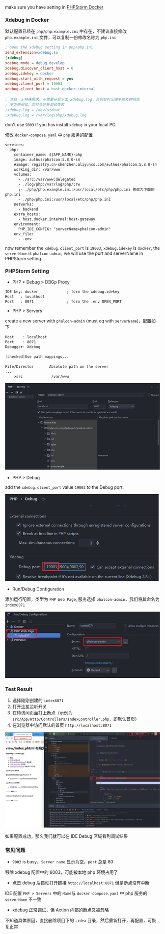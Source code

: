 make sure you have setting in [PHPStorm Docker](zh-cn/phpstorm.md)

### Xdebug in Docker


默认配置已经在 `php/php.example.ini` 中存在，不建议直接修改 `php.example.ini` 文件，可以复制一份修改名称为 `php.ini`

```ini
; open the xdebug setting in php/php.ini
zend_extension=xdebug.so
[xdebug]
xdebug.mode = debug,develop
xdebug.discover_client_host = 0
xdebug.idekey = docker
xdebug.start_with_request = yes
xdebug.client_port = 19003
xdebug.client_host = host.docker.internal

; 注意，无特殊需求，不需要开启下面 xdebug.log，否则会打印很多额外的信息
; 不方便阅读，而且会导致测试失败
;xdebug.log = /dev/stdout
;xdebug.log = /var/log/php/xdebug.log
```

don't use `9003` if you has install `xdebug` in your local PC.

修改 `docker-compose.yaml` 中 `php` 服务的配置

```
services:
  php:
    container_name: ${APP_NAME}-php
    image: authus/phalcon:5.8.0-s4
    #image: registry.cn-shenzhen.aliyuncs.com/authus/phalcon:5.8.0-s4
    working_dir: /var/www
    volumes:
      - ./src:/var/www:delegated
      - ./log/php:/var/log/php/:rw
      ;- ./php/php.example.ini:/usr/local/etc/php/php.ini 修改为下面的 php.ini
      - ./php/php.ini:/usr/local/etc/php/php.ini
    networks:
      - backend
    extra_hosts:
      - host.docker.internal:host-gateway
    environment:
      PHP_IDE_CONFIG: "serverName=phalcon-admin"
    env_file:
      - .env 
```

now remember the `xdebug.client_port` is `19003`, `xdebug.idekey` is `docker`, the `serverName` is `phalcon-admin`,
we will use the port and serverName in PHPStorm setting.

### PHPStorm Setting

* PHP > Debug > DBGp Proxy

```
IDE key: docker             ; form the xdebug.idekey
Host   : localhost
Port   : 8071               ; form the .env OPEN_PORT
```

* PHP > Servers

create a new server with `phalcon-admin` (must eq with `serverName`)，配置如下

```
Host    : localhost
Port    : 8071
Debugger: Xdebug

[checked]Use path mappings...

File/Director       Absolute path on the server
...
    >src             /var/www
```

![PHP Servers Example](../assets/images/php.Servers.jpg)

* PHP > Debug

add the `xdebug.client_port` value `19003` to the Debug port.

![PHP Debug](../assets/images/php.debug.jpg)

* Run/Debug Configuration

添加运行配置，类型为 `PHP Web Page`, 服务选择 `phalcon-admin`，我们将其命名为 `index8071`

![Configuration](../assets/images/xdebug.configuration.jpg)

### Test Result

1. 选择刚刚创建的 `index8071`
2. 打开连接监听开关
3. 在待访问页面打上断点（示例为 `src/App/Http/Controllers/IndexController.php`，即默认首页）
4. 在浏览器中访问默认的首页 `http://localhost:8071`

![Test Result](../assets/images/debug.ok.jpg)

如果配置成功，那么我们就可以在 IDE Debug 区域看到调试结果


### 常见问题


* `9003` is busy，`Server name` 显示为空，`port` 总是 80

移除 xdebug 配置中的 9003，可能被本地 php 环境占用了

* 点击 debug 后自动打开链接 `http://localhost:8071` 但是断点没有中断

IDE 配置 `PHP > Servers` 中的 `Name`与 `docker-compose.yaml` 中 php 服务的 `serverName` 不一致

* xdebug 正常调试，但 Action 内部的断点又被忽略

不知道具体原因，直接删除项目下的 `.idea` 目录，然后重新打开，再配置，可恢复正常